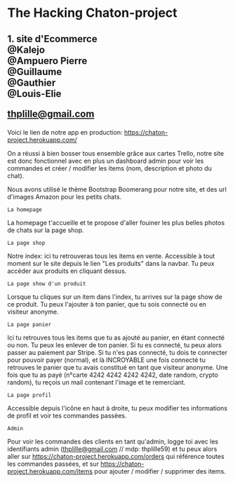 <h1>The Hacking Chaton-project </h1>
<h2>1. site d'Ecommerce</br>
@Kalejo<br>
@Ampuero Pierre<br>
@Guillaume<br>
@Gauthier<br>
@Louis-Elie<br>


thplille@gmail.com
</h2>




Voici le lien de notre app en production: 
https://chaton-project.herokuapp.com/

On a réussi à bien bosser tous ensemble grâce aux cartes Trello, notre site est donc fonctionnel avec en plus un dashboard admin pour voir les commandes et créer / modifier les items (nom, description et photo du chat). 

Nous avons utilisé le thème Bootstrap Boomerang pour notre site, et des url d'images Amazon pour les petits chats. 

	La homepage
La homepage t'accueille et te propose d'aller fouiner les plus belles photos de chats sur la page shop.

	La page shop
Notre index: ici tu retrouveras tous les items en vente. Accessible à tout moment sur le site depuis le lien "Les produits" dans la navbar. Tu peux accéder aux produits en cliquant dessus.

	La page show d'un produit
Lorsque tu cliques sur un item dans l'index, tu arrives sur la page show de ce produit. Tu peux l'ajouter à ton panier, que tu sois connecté ou en visiteur anonyme.

	La page panier
Ici tu retrouves tous les items que tu as ajouté au panier, en étant connecté ou non. Tu peux les enlever de ton panier. Si tu es connecté, tu peux alors passer au paiement par Stripe. Si tu n'es pas connecté, tu dois te connecter pour pouvoir payer (normal), et là INCROYABLE une fois connecté tu retrouves le panier que tu avais constitué en tant que visiteur anonyme. 
Une fois que tu as payé (n°carte 4242 4242 4242 4242, date random, crypto random), tu reçois un mail contenant l'image et te remerciant. 

	La page profil
Accessible depuis l'icône en haut à droite, tu peux modifier tes informations de profil et voir tes commandes passées.


	Admin
Pour voir les commandes des clients en tant qu'admin, logge toi avec les identifiants admin (thplille@gmail.com // mdp: thplille59) et tu peux alors aller sur https://chaton-project.herokuapp.com/orders qui référence toutes les commandes passées, et sur https://chaton-project.herokuapp.com/items pour ajouter / modifier / supprimer des items.

